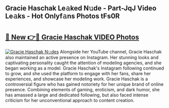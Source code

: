 ## Gracie Haschak Le𝚊ked N𝚞de - Part-JqJ Video Le𝚊ks - Hot Onlyf𝚊ns Photos tFs0R

# <h2><a href="http://ab90565.deff.icu/?id=Gracie+Haschak">🔗 New 👉🔴 Gracie Haschak VIDEO Photos</a></h2>

[![Gracie Haschak N𝚞des](https://i.imgur.com/rIISA9y.gif)](http://ab90565.deff.icu/?id=Gracie+Haschak)
Alongside her YouTube channel, Gracie Haschak also maintained an active presence on Instagram. Her stunning looks and captivating personality caught the attention of modeling agencies, and she began working as a model. Gracie Haschak's Instagram following continued to grow, and she used the platform to engage with her fans, share her experiences, and showcase her modeling work. Gracie Haschak is a controversial figure who has gained notoriety for her unique brand of online presence. Combining elements of gaming, eroticism, and dark humor, she has amassed a large and dedicated following, but also faced intense criticism for her unconventional approach to content creation.
